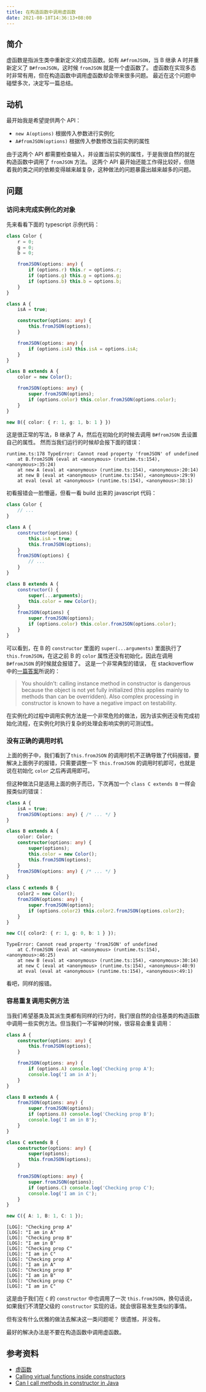 ```yaml
---
title: 在构造函数中调用虚函数
date: 2021-08-18T14:36:13+08:00
---
```


## 简介

虚函数是指派生类中重新定义的成员函数。如有 `A#fromJSON`，当 B 继承 A 时并重新定义了 `B#fromJSON`，这时候 `fromJSON` 就是一个虚函数了。
虚函数在实现多态时非常有用，但在构造函数中调用虚函数却会带来很多问题。
最近在这个问题中碰壁多次，决定写一篇总结。


## 动机

最开始我是希望提供两个 API：

- `new A(options)` 根据传入参数进行实例化
- `A#fromJSON(options)` 根据传入参数修改当前实例的属性

由于这两个 API 都需要检查输入，并设置当前实例的属性，于是我很自然的就在构造函数中调用了 `fromJSON` 方法。
这两个 API 最开始还能工作得比较好，但随着我的类之间的依赖变得越来越复杂，这种做法的问题暴露出越来越多的问题。

## 问题

### 访问未完成实例化的对象

先来看看下面的 typescript 示例代码：

```ts
class Color {
    r = 0;
    g = 0;
    b = 0;

    fromJSON(options: any) {
        if (options.r) this.r = options.r;
        if (options.g) this.g = options.g;
        if (options.b) this.b = options.b;
    }
}

class A {
    isA = true;

    constructor(options: any) {
        this.fromJSON(options);
    }

    fromJSON(options: any) {
        if (options.isA) this.isA = options.isA;
    }
}

class B extends A {
    color = new Color();

    fromJSON(options: any) {
        super.fromJSON(options);
        if (options.color) this.color.fromJSON(options.color);
    }
}

new B({ color: { r: 1, g: 1, b: 1 } })
```

这是很正常的写法，B 继承了 A，然后在初始化的时候去调用 `B#fromJSON` 去设置自己的属性。
然而当我们运行的时候却会报下面的错误：

```text
runtime.ts:178 TypeError: Cannot read property 'fromJSON' of undefined
    at B.fromJSON (eval at <anonymous> (runtime.ts:154), <anonymous>:35:24)
    at new A (eval at <anonymous> (runtime.ts:154), <anonymous>:20:14)
    at new B (eval at <anonymous> (runtime.ts:154), <anonymous>:29:9)
    at eval (eval at <anonymous> (runtime.ts:154), <anonymous>:38:1)
```

初看报错会一脸懵逼，但看一看 build 出来的 javascript 代码：

```js
class Color {
    // ...
}

class A {
    constructor(options) {
        this.isA = true;
        this.fromJSON(options);
    }
    fromJSON(options) {
        // ...
    }
}

class B extends A {
    constructor() {
        super(...arguments);
        this.color = new Color();
    }
    fromJSON(options) {
        super.fromJSON(options);
        if (options.color) this.color.fromJSON(options.color);
    }
}
```

可以看到，在 B 的 `constructor` 里面的 `super(...arguments)` 里面执行了 `this.fromJSON`，在这之前 B 的 `color` 属性还没有初始化，因此在调用 `B#fromJSON` 的时候就会报错了。
这是一个非常典型的错误， 在 stackoverflow 中的[一篇答案](https://stackoverflow.com/a/5230637/2331095)所说的：

> You shouldn't: calling instance method in constructor is dangerous because the object is not yet fully initialized (this applies mainly to methods than can be overridden). Also complex processing in constructor is known to have a negative impact on testability.

在实例化的过程中调用实例方法是一个非常危险的做法，因为该实例还没有完成初始化流程，在实例化时执行复杂的处理会影响实例的可测试性。


### 没有正确的调用时机

上面的例子中，我们看到了`this.fromJSON` 的调用时机不正确导致了代码报错，要解决上面例子的报错，只需要调整一下 `this.fromJSON` 的调用时机即可，也就是说在初始化 `color` 之后再调用即可。

但这种做法只是适用上面的例子而已，下次再加一个 `class C extends B` 一样会报类似的错误：

```ts
class A {
    isA = true;
    fromJSON(options: any) { /* ... */ }
}

class B extends A {
    color: Color;
    constructor(options: any) {
        super(options);
        this.color = new Color();
        this.fromJSON(options);
    }
    fromJSON(options: any) { /* ... */ }
}

class C extends B {
    color2 = new Color();
    fromJSON(options: any) {
        super.fromJSON(options);
        if (options.color2) this.color2.fromJSON(options.color2);
    }
}

new C({ color2: { r: 1, g: 0, b: 1 } });
```

```text
TypeError: Cannot read property 'fromJSON' of undefined
    at C.fromJSON (eval at <anonymous> (runtime.ts:154), <anonymous>:46:25)
    at new B (eval at <anonymous> (runtime.ts:154), <anonymous>:30:14)
    at new C (eval at <anonymous> (runtime.ts:154), <anonymous>:40:9)
    at eval (eval at <anonymous> (runtime.ts:154), <anonymous>:49:1)
```

看吧，同样的报错。


### 容易重复调用实例方法

当我们希望基类及其派生类都有同样的行为时，我们很自然的会往基类的构造函数中调用一些实例方法。但当我们一不留神的时候，很容易会重复调用：

```ts
class A {
    constructor(options: any) {
        this.fromJSON(options);
    }

    fromJSON(options: any) {
        if (options.A) console.log('Checking prop A');
        console.log('I am in A');
    }
}

class B extends A {
    fromJSON(options: any) {
        super.fromJSON(options);
        if (options.B) console.log('Checking prop B');
        console.log('I am in B');
    }
}

class C extends B {
    constructor(options: any) {
        super(options);
        this.fromJSON(options);
    }

    fromJSON(options: any) {
        super.fromJSON(options);
        if (options.C) console.log('Checking prop C');
        console.log('I am in C');
    }
}

new C({ A: 1, B: 1, C: 1 });
```

```text
[LOG]: "Checking prop A" 
[LOG]: "I am in A" 
[LOG]: "Checking prop B" 
[LOG]: "I am in B" 
[LOG]: "Checking prop C" 
[LOG]: "I am in C" 
[LOG]: "Checking prop A" 
[LOG]: "I am in A" 
[LOG]: "Checking prop B" 
[LOG]: "I am in B" 
[LOG]: "Checking prop C" 
[LOG]: "I am in C" 
```

这是由于我们在 `C` 的 `constructor` 中也调用了一次 `this.fromJSON`，换句话说，如果我们不清楚父级的 `constructor` 实现的话，就会很容易发生类似的事情。

但有没有什么优雅的做法去解决这一类问题呢？ 很遗憾，并没有。

最好的解决办法是不要在构造函数中调用虚函数。


## 参考资料

- [虚函数](https://docs.microsoft.com/zh-cn/cpp/cpp/virtual-functions?view=msvc-160)
- [Calling virtual functions inside constructors](https://stackoverflow.com/questions/962132/calling-virtual-functions-inside-constructors)
- [Can I call methods in constructor in Java](https://stackoverflow.com/questions/5230565/can-i-call-methods-in-constructor-in-java)

